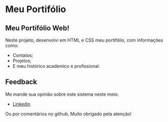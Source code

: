 # Meu Portifólio
## Meu Portifólio Web!
Neste projeto, desenvolvi em HTML e CSS meu portifólio, com informações como:

- Contatos;
- Projetos;
- E meu histórico academico e profissional.

## Feedback

Me mande sua opinião sobre este sistema neste meio:

- [Linkedin](https://www.linkedin.com/in/gustavodasilvapires/)

Ou por comentários no github, Muito obrigado pela atenção!
